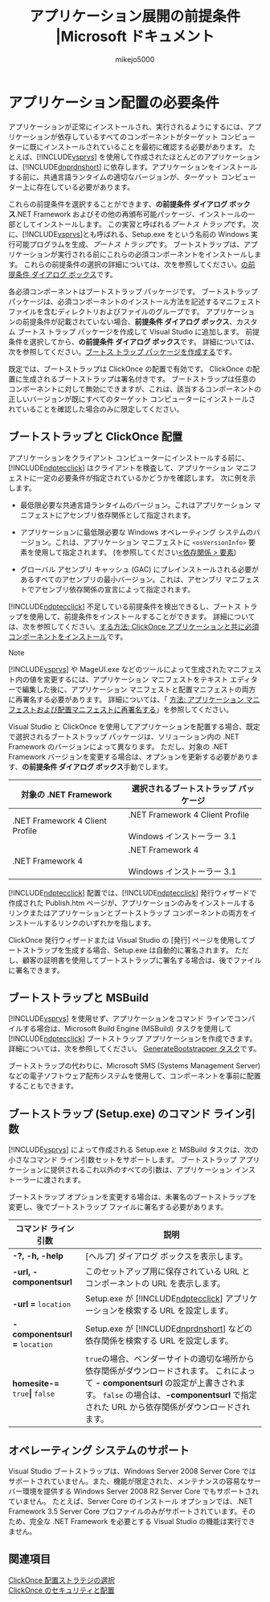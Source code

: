 ﻿---
title: アプリケーション展開の前提条件 |Microsoft ドキュメント
ms.custom: ''
ms.date: 11/04/2016
ms.technology: vs-ide-deployment
ms.topic: conceptual
dev_langs:
- FSharp
- VB
- CSharp
- C++
helpviewer_keywords:
- ClickOnce deployment, platform detection
- ClickOnce deployment, prerequisites
- ClickOnce deployment, dependencies
- prerequisites, ClickOnce
- dependencies, ClickOnce
ms.assetid: fc6e047e-ad94-44e8-8ff5-b6d1f4ca7735
author: mikejo5000
ms.author: mikejo
manager: douge
ms.workload:
- multiple
ms.openlocfilehash: 48f72640bdf8efc53b278e4600c6b262dc1a26bf
ms.sourcegitcommit: 42ea834b446ac65c679fa1043f853bea5f1c9c95
ms.translationtype: MT
ms.contentlocale: ja-JP
ms.lasthandoff: 04/19/2018
ms.locfileid: "31565693"
---
# <a name="application-deployment-prerequisites"></a>アプリケーション配置の必要条件
アプリケーションが正常にインストールされ、実行されるようにするには、アプリケーションが依存しているすべてのコンポーネントがターゲット コンピューターに既にインストールされていることを最初に確認する必要があります。 たとえば、[!INCLUDE[vsprvs](../code-quality/includes/vsprvs_md.md)] を使用して作成されたほとんどのアプリケーションは、[!INCLUDE[dnprdnshort](../code-quality/includes/dnprdnshort_md.md)] に依存します。アプリケーションをインストールする前に、共通言語ランタイムの適切なバージョンが、ターゲット コンピューター上に存在している必要があります。  
  
 これらの前提条件を選択することができます、**の前提条件 ダイアログ ボックス**.NET Framework およびその他の再頒布可能パッケージ、インストールの一部としてインストールします。 この実習と呼ばれる*ブートス トラップ*です。 次に、[!INCLUDE[vsprvs](../code-quality/includes/vsprvs_md.md)]とも呼ばれる、Setup.exe をという名前の Windows 実行可能プログラムを生成、*ブートス トラップ*です。 ブートストラップは、アプリケーションが実行される前にこれらの必須コンポーネントをインストールします。 これらの前提条件の選択の詳細については、次を参照してください。[の前提条件 ダイアログ ボックス](../ide/reference/prerequisites-dialog-box.md)です。  
  
 各必須コンポーネントはブートストラップ パッケージです。 ブートストラップ パッケージは、必須コンポーネントのインストール方法を記述するマニフェスト ファイルを含むディレクトリおよびファイルのグループです。 アプリケーションの前提条件が記載されていない場合、**前提条件 ダイアログ ボックス**、カスタム ブートス トラップ パッケージを作成して Visual Studio に追加します。 前提条件を選択してから、**の前提条件 ダイアログ ボックス**です。 詳細については、次を参照してください。[ブートス トラップ パッケージを作成する](../deployment/creating-bootstrapper-packages.md)です。  
  
 既定では、ブートストラップは ClickOnce の配置で有効です。 ClickOnce の配置に生成されるブートストラップは署名付きです。 ブートストラップは任意のコンポーネントに対して無効にできますが、これは、該当するコンポーネントの正しいバージョンが既にすべてのターゲット コンピューターにインストールされていることを確認した場合のみに限定してください。  
  
## <a name="bootstrapping-and-clickonce-deployment"></a>ブートストラップと ClickOnce 配置  
 アプリケーションをクライアント コンピューターにインストールする前に、[!INCLUDE[ndptecclick](../deployment/includes/ndptecclick_md.md)] はクライアントを検査して、アプリケーション マニフェストに一定の必要条件が指定されているかどうかを確認します。 次に例を示します。  
  
-   最低限必要な共通言語ランタイムのバージョン。これはアプリケーション マニフェストにアセンブリ依存関係として指定されます。  
  
-   アプリケーションに最低限必要な Windows オペレーティング システムのバージョン。これは、アプリケーション マニフェストに `<osVersionInfo>` 要素を使用して指定されます。 (を参照してください[\<依存関係 > 要素](../deployment/dependency-element-clickonce-application.md))  
  
-   グローバル アセンブリ キャッシュ (GAC) にプレインストールされる必要があるすべてのアセンブリの最小バージョン。これは、アセンブリ マニフェストでアセンブリ依存関係の宣言によって指定されます。  
  
 [!INCLUDE[ndptecclick](../deployment/includes/ndptecclick_md.md)] 不足している前提条件を検出できるし、ブートス トラップを使用して、前提条件をインストールすることができます。 詳細については、次を参照してください。[する方法: ClickOnce アプリケーションと共に必須コンポーネントをインストール](../deployment/how-to-install-prerequisites-with-a-clickonce-application.md)です。  
  
> [!NOTE]
>  [!INCLUDE[vsprvs](../code-quality/includes/vsprvs_md.md)] や MageUI.exe などのツールによって生成されたマニフェスト内の値を変更するには、アプリケーション マニフェストをテキスト エディターで編集した後に、アプリケーション マニフェストと配置マニフェストの両方に再署名する必要があります。 詳細については、「 [方法: アプリケーション マニフェストおよび配置マニフェストに再署名する](../deployment/how-to-re-sign-application-and-deployment-manifests.md)」を参照してください。  
  
 Visual Studio と ClickOnce を使用してアプリケーションを配置する場合、既定で選択されるブートストラップ パッケージは、ソリューション内の .NET Framework のバージョンによって異なります。 ただし、対象の .NET Framework バージョンを変更する場合は、オプションを更新する必要があります、**の前提条件 ダイアログ ボックス**手動でします。  
  
|対象の .NET Framework|選択されるブートストラップ パッケージ|  
|---------------------------|------------------------------------|  
|.NET Framework 4 Client Profile|.NET Framework 4 Client Profile<br /><br /> Windows インストーラー 3.1|  
|.NET Framework 4|.NET Framework 4<br /><br /> Windows インストーラー 3.1|  
  
 [!INCLUDE[ndptecclick](../deployment/includes/ndptecclick_md.md)] 配置では、[!INCLUDE[ndptecclick](../deployment/includes/ndptecclick_md.md)] 発行ウィザードで作成された Publish.htm ページが、アプリケーションのみをインストールするリンクまたはアプリケーションとブートストラップ コンポーネントの両方をインストールするリンクのいずれかを指します。  
  
 ClickOnce 発行ウィザードまたは Visual Studio の [発行] ページを使用してブートストラップを生成する場合、Setup.exe は自動的に署名されます。 ただし、顧客の証明書を使用してブートストラップに署名する場合は、後でファイルに署名できます。  
  
## <a name="bootstrapping-and-msbuild"></a>ブートストラップと MSBuild  
 [!INCLUDE[vsprvs](../code-quality/includes/vsprvs_md.md)] を使用せず、アプリケーションをコマンド ラインでコンパイルする場合は、Microsoft Build Engine (MSBuild) タスクを使用して [!INCLUDE[ndptecclick](../deployment/includes/ndptecclick_md.md)] ブートストラップ アプリケーションを作成できます。 詳細については、次を参照してください。 [GenerateBootstrapper タスク](../msbuild/generatebootstrapper-task.md)です。  
  
 ブートストラップの代わりに、Microsoft SMS (Systems Management Server) などの電子ソフトウェア配布システムを使用して、コンポーネントを事前に配置することもできます。  
  
## <a name="bootstrapper-setupexe-command-line-arguments"></a>ブートストラップ (Setup.exe) のコマンド ライン引数  
 [!INCLUDE[vsprvs](../code-quality/includes/vsprvs_md.md)] によって作成される Setup.exe と MSBuild タスクは、次の小さなコマンド ライン引数セットをサポートします。 ブートストラップ アプリケーションに提供されるこれ以外のすべての引数は、アプリケーション インストーラーに渡されます。  
  
 ブートストラップ オプションを変更する場合は、未署名のブートストラップを変更し、後でブートストラップ ファイルに署名する必要があります。  
  
|コマンド ライン引数|説明|  
|---------------------------|-----------------|  
|**-?, -h, -help**|[ヘルプ] ダイアログ ボックスを表示します。|  
|**-url, -componentsurl**|このセットアップ用に保存されている URL とコンポーネントの URL を表示します。|  
|**-url =** `location`|Setup.exe が [!INCLUDE[ndptecclick](../deployment/includes/ndptecclick_md.md)] アプリケーションを検索する URL を設定します。|  
|**-componentsurl =** `location`|Setup.exe が [!INCLUDE[dnprdnshort](../code-quality/includes/dnprdnshort_md.md)] などの依存関係を検索する URL を設定します。 |  
|**homesite-=** `true`**&#124;** `false`|`true`の場合、ベンダーサイトの適切な場所から依存関係がダウンロードされます。 これによって **- componentsurl** の設定が上書きされます。 `false` の場合は、**-componentsurl** で指定された URL から依存関係がダウンロードされます。|  

## <a name="operating-system-support"></a>オペレーティング システムのサポート  
 Visual Studio ブートストラップは、Windows Server 2008 Server Core ではサポートされていません。また、機能が限定された、メンテナンスの容易なサーバー環境を提供する Windows Server 2008 R2 Server Core でもサポートされていません。 たとえば、Server Core のインストール オプションでは、.NET Framework 3.5 Server Core プロファイルのみがサポートされています。そのため、完全な .NET Framework を必要とする Visual Studio の機能は実行できません。  
  
## <a name="see-also"></a>関連項目  
 [ClickOnce 配置ストラテジの選択](../deployment/choosing-a-clickonce-deployment-strategy.md)   
 [ClickOnce のセキュリティと配置](../deployment/clickonce-security-and-deployment.md)
